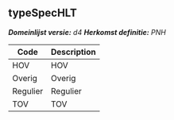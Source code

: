 ## typeSpecHLT

*__Domeinlijst versie:__ d4*
*__Herkomst definitie:__ PNH*

|__Code__ |__Description__	|
|	---	|	---	|
| HOV | HOV |
| Overig | Overig |
| Regulier | Regulier |
| TOV | TOV |
